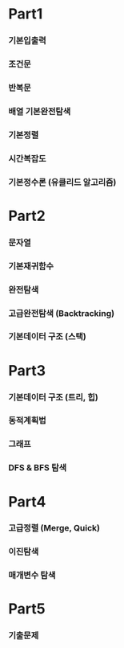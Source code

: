 # Part1

### 기본입출력

### 조건문

### 반복문

### 배열 기본완전탐색

### 기본정렬

### 시간복잡도

### 기본정수론 (유클리드 알고리즘)

# Part2

### 문자열

### 기본재귀함수

### 완전탐색

### 고급완전탐색 (Backtracking)

### 기본데이터 구조 (스택)

# Part3

### 기본데이터 구조 (트리, 힙)

### 동적계획법

### 그래프

### DFS & BFS 탐색

# Part4

### 고급정렬 (Merge, Quick)

### 이진탐색

### 매개변수 탐색

# Part5

### 기출문제
